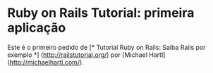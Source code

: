 # Ruby on Rails Tutorial: primeira aplicação

Este é o primeiro pedido de
[* Tutorial Ruby on Rails: Saiba Rails por exemplo *] (http://railstutorial.org/)
por [Michael Hartl] (http://michaelhartl.com/).
